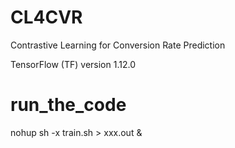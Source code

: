 # CL4CVR
Contrastive Learning for Conversion Rate Prediction

TensorFlow (TF) version
1.12.0

# run_the_code
nohup sh -x train.sh > xxx.out &
